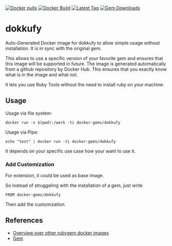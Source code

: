 [![Docker pulls](https://img.shields.io/docker/pulls/rubygem/dokkufy.svg)](https://hub.docker.com/r/rubygem/dokkufy/)
[![Docker Build](https://img.shields.io/docker/automated/rubygem/dokkufy.svg)](https://hub.docker.com/r/rubygem/dokkufy/)
[![Latest Tag](https://img.shields.io/github/tag/docker-rubygem/dokkufy.svg)](https://hub.docker.com/r/rubygem/dokkufy/)
[![Gem Downloads](https://img.shields.io/gem/dt/dokkufy.svg)](https://rubygems.org/gems/dokkufy/)
# dokkufy

Auto-Generated Docker image for dokkufy to allow simple usage without installation.
It is in sync with the original gem.

This allows to use a specific version of your favorite gem and ensures that this image will be supported in future.
The image is generated automatically from a github repository by Docker Hub.
This ensures that you exactly know what is in the image and what not.

It lets you use Ruby Tools without the need to install ruby on your machine.

## Usage

Usage via file system:

`docker run -v $(pwd):/work -ti docker-gems/dokkufy`

Usage via Pipe:

`echo "test" | docker run -ti docker-gems/dokkufy`

It depends on your specific use case how your want to use it.

### Add Customization

For extension, it could be used as base image.

So instead of struggeling with the installation of a gem, just write

`FROM docker-gems/dokkufy`

Then add the customization.

## References

 - [Overview over other rubygem docker images](https://github.com/thinkbot/docker-rubygem)
 - [Gem](https://rubygems.org/gems/dokkufy/)
